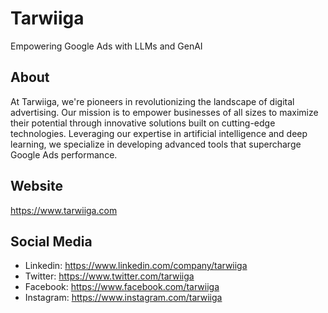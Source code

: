 # Tarwiiga
Empowering Google Ads with LLMs and GenAI

## About
At Tarwiiga, we're pioneers in revolutionizing the landscape of digital advertising. Our mission is to empower businesses of all sizes to maximize their potential through innovative solutions built on cutting-edge technologies. Leveraging our expertise in artificial intelligence and deep learning, we specialize in developing advanced tools that supercharge Google Ads performance.

## Website
https://www.tarwiiga.com

## Social Media
- Linkedin: https://www.linkedin.com/company/tarwiiga
- Twitter: https://www.twitter.com/tarwiiga
- Facebook: https://www.facebook.com/tarwiiga
- Instagram: https://www.instagram.com/tarwiiga
